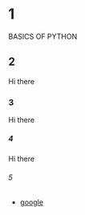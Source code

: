 # 1
BASICS OF PYTHON

## 2

Hi there
### 3

Hi there
##### 4

Hi there
###### 5 
- [google](https://www.google.co.in/index.html?zx=1757682265258&no_sw_cr=1)
